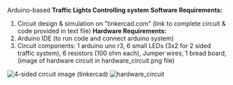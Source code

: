 Arduino-based **Traffic Lights Controlling system**
**Software Requirements:**
1) Circuit design & simulation on "tinkercad.com" (link to complete circuit & code provided in text file)
**Hardware Requirements:**
1) Arduino IDE (to run code and connect arduino system)
2) Circuit components:
1 arduino uno r3, 
6 small LEDs (3x2 for 2 sided traffic system), 
6 resistors (100 ohm each), 
Jumper wires, 
1 bread board, 
(image of hardware circuit in hardware_circuit.png file)

![4-sided circuit image (tinkercad)](https://github.com/user-attachments/assets/5ded2eaf-6a59-40a3-944b-52b47b015678)
![hardware_circuit](https://github.com/user-attachments/assets/548ffb58-1d1c-4676-a3cb-67e53b3416b8)
